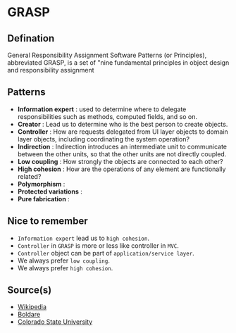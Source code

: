 # GRASP
## Defination
General Responsibility Assignment Software Patterns (or Principles), abbreviated GRASP, is a set of "nine fundamental principles in object design and responsibility assignment

## Patterns
- **Information expert** : used to determine where to delegate responsibilities such as methods, computed fields, and so on.
- **Creator** : Lead us to determine who is the best person to create objects.
- **Controller** : How are requests delegated from UI layer objects to domain layer objects, including coordinating the system operation?
- **Indirection** : Indirection introduces an intermediate unit to 
communicate between the other units, so that 
the other units are not directly coupled.
- **Low coupling** :  How strongly the objects are connected to each other?
- **High cohesion** : How are the operations of any element are functionally 
related?
- **Polymorphism** :
- **Protected variations** :
- **Pure fabrication** :

## Nice to remember
- `Information expert` lead us to `high cohesion`.
- `Controller` in `GRASP` is more or less like controller in `MVC`.
- `Controller` object can be part of `application/service layer`.
- We always prefer `low coupling`.
- We always prefer `high cohesion`.

## Source(s)
- [Wikipedia](https://en.wikipedia.org/wiki/GRASP_(object-oriented_design))
- [Boldare](https://www.boldare.com/blog/solid-cupid-grasp-principles-object-oriented-design/#what-is-solid-and-why-is-it-more-than-just-an-acronym?-what-is-grasp-and-why-is-it-challenging?)
- [Colorado State University](https://home.cs.colorado.edu/~kena/classes/5448/f12/presentation-materials/rao.pdf)